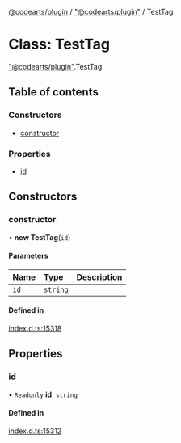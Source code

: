 [@codearts/plugin](../README.md) / ["@codearts/plugin"](../modules/_codearts_plugin_.md) / TestTag

# Class: TestTag

["@codearts/plugin"](../modules/_codearts_plugin_.md).TestTag

## Table of contents

### Constructors

- [constructor](codearts_plugin_.TestTag.md#constructor)

### Properties

- [id](codearts_plugin_.TestTag.md#id)

## Constructors

### constructor

• **new TestTag**(`id`)

#### Parameters

| Name | Type | Description |
| :------ | :------ | :------ |
| `id` | `string` |  |

#### Defined in

[index.d.ts:15318](https://github.com/huaweicloud/cloudide-plugin-api/blob/d4de966/index.d.ts#L15318)

## Properties

### id

• `Readonly` **id**: `string`

#### Defined in

[index.d.ts:15312](https://github.com/huaweicloud/cloudide-plugin-api/blob/d4de966/index.d.ts#L15312)
